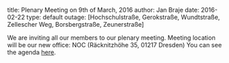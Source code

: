 title: Plenary Meeting on 9th of March, 2016
author: Jan Braje
date: 2016-02-22
type: default
outage: [Hochschulstraße, Gerokstraße, Wundtstraße, Zellescher Weg, Borsbergstraße, Zeunerstraße]

We are inviting all our members to our plenary meeting. Meeting location will be our new office: NOC (Räcknitzhöhe 35, 01217 Dresden)
You can see the agenda [here](https://agdsn.de/sipa/documents/Tagesordnung_VV_09022016.pdf).
